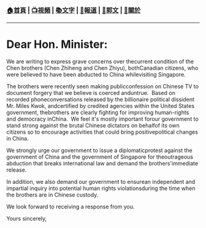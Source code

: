 ###  [:house:首頁](https://github.com/ourhimalayas/home) | [:tv:視頻](https://github.com/ourhimalayas/videos) | [:books:文字](https://github.com/ourhimalayas/txt) | [:newspaper:報道](https://github.com/ourhimalayas/news) | [:eagle:郭文](https://github.com/ourhimalayas/guomedia) | [:pray:關於](https://github.com/ourhimalayas/home/tree/master/about)
---
# Dear Hon. Minister:
  


  

We are writing to express grave concerns over thecurrent condition of the Chen brothers (Chen Zhiheng and Chen Zhiyu), bothCanadian citizens, who were believed to have been abducted to China whilevisiting Singapore.
  

The brothers were recently seen making publicconfession on Chinese TV to document forgery that we believe is coerced anduntrue.  Based on recorded phoneconversations released by the billionaire political dissident Mr. Miles Kwok, andcertified by credited agencies within the United States government, thebrothers are clearly fighting for improving human-rights and democracy inChina.  We feel it's mostly important forour government to stand strong against the brutal Chinese dictators on behalfof its own citizens so to encourage activities that could bring positivepolitical changes in China.
  

We strongly urge our government to issue a diplomaticprotest against the government of China and the government of Singapore for theoutrageous abduction that breaks international law and demand the brothers'immediate release.
  

In addition, we also demand our government to ensurean independent and impartial inquiry into potential human rights violationsduring the time when the brothers are in Chinese custody.
  


  

We look forward to receiving a response from you.
  


  

Yours sincerely,
<u></u><sub></sub><sup></sup><strike></strike>